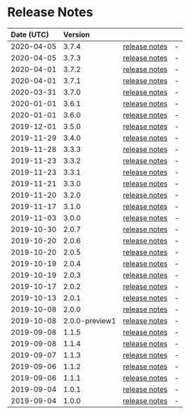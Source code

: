 # Release Notes

| Date (UTC) | Version |  |  |
| :-- | :-- | :--: | :-- |
| 2020-04-05 | 3.7.4 | [release notes](v3.7.4/README.md) | - |
| 2020-04-05 | 3.7.3 | [release notes](v3.7.3/README.md) | - |
| 2020-04-01 | 3.7.2 | [release notes](v3.7.2/README.md) | - |
| 2020-04-01 | 3.7.1 | [release notes](v3.7.1/README.md) | - |
| 2020-03-31 | 3.7.0 | [release notes](v3.7.0/README.md) | - |
| 2020-01-01 | 3.6.1 | [release notes](v3.6.1/README.md) | - |
| 2020-01-01 | 3.6.0 | [release notes](v3.6.0/README.md) | - |
| 2019-12-01 | 3.5.0 | [release notes](v3.5.0/README.md) | - |
| 2019-11-29 | 3.4.0 | [release notes](v3.4.0/README.md) | - |
| 2019-11-28 | 3.3.3 | [release notes](v3.3.3/README.md) | - |
| 2019-11-23 | 3.3.2 | [release notes](v3.3.2/README.md) | - |
| 2019-11-23 | 3.3.1 | [release notes](v3.3.1/README.md) | - |
| 2019-11-21 | 3.3.0 | [release notes](v3.3.0/README.md) | - |
| 2019-11-20 | 3.2.0 | [release notes](v3.2.0/README.md) | - |
| 2019-11-17 | 3.1.0 | [release notes](v3.1.0/README.md) | - |
| 2019-11-03 | 3.0.0 | [release notes](v3.0.0/README.md) | - |
| 2019-10-30 | 2.0.7 | [release notes](v2.0.7/README.md) | - |
| 2019-10-20 | 2.0.6 | [release notes](v2.0.6/README.md) | - |
| 2019-10-20 | 2.0.5 | [release notes](v2.0.5/README.md) | - |
| 2019-10-19 | 2.0.4 | [release notes](v2.0.4/README.md) | - |
| 2019-10-19 | 2.0.3 | [release notes](v2.0.3/README.md) | - |
| 2019-10-17 | 2.0.2 | [release notes](v2.0.2/README.md) | - |
| 2019-10-13 | 2.0.1 | [release notes](v2.0.1/README.md) | - |
| 2019-10-08 | 2.0.0 | [release notes](v2.0.0/README.md) | - |
| 2019-10-08 | 2.0.0-preview1 | [release notes](v2.0.0-preview1/README.md) | - |
| 2019-09-08 | 1.1.5 | [release notes](v1.1.5/README.md) | - |
| 2019-09-08 | 1.1.4 | [release notes](v1.1.4/README.md) | - |
| 2019-09-07 | 1.1.3 | [release notes](v1.1.3/README.md) | - |
| 2019-09-06 | 1.1.2 | [release notes](v1.1.2/README.md) | - |
| 2019-09-06 | 1.1.1 | [release notes](v1.1.1/README.md) | - |
| 2019-09-04 | 1.0.1 | [release notes](v1.0.1/README.md) | - |
| 2019-09-04 | 1.0.0 | [release notes](v1.0.0/README.md) | - |

